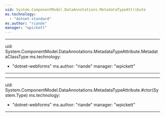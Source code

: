 ```yaml
---
uid: System.ComponentModel.DataAnnotations.MetadataTypeAttribute
ms.technology: 
  - "dotnet-standard"
ms.author: "riande"
manager: "wpickett"
---
```


---
uid: System.ComponentModel.DataAnnotations.MetadataTypeAttribute.MetadataClassType
ms.technology: 
  - "dotnet-webforms"
ms.author: "riande"
manager: "wpickett"
---

---
uid: System.ComponentModel.DataAnnotations.MetadataTypeAttribute.#ctor(System.Type)
ms.technology: 
  - "dotnet-webforms"
ms.author: "riande"
manager: "wpickett"
---

